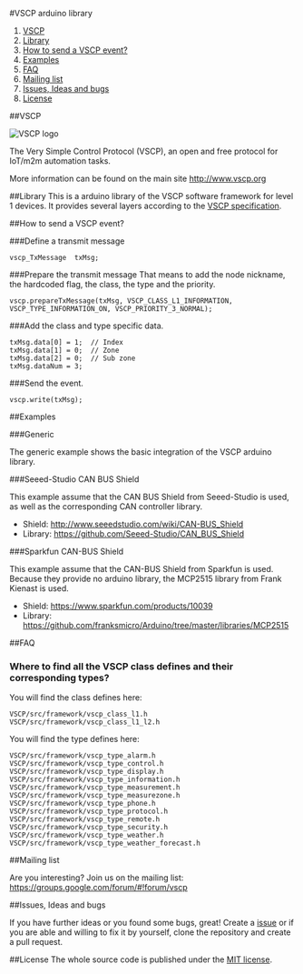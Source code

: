 #VSCP arduino library

1. [VSCP](https://github.com/BlueAndi/vscp-framework/blob/master/README.md#vscp)
2. [Library](https://github.com/BlueAndi/vscp-framework/blob/master/README.md#library)
3. [How to send a VSCP event?](https://github.com/BlueAndi/vscp-framework/blob/master/README.md#how-to-send-a-vscp-event)
4. [Examples](https://github.com/BlueAndi/vscp-framework/blob/master/README.md#examples)
5. [FAQ](https://github.com/BlueAndi/vscp-framework/blob/master/README.md#faq)
6. [Mailing list](https://github.com/BlueAndi/vscp-framework/blob/master/README.md#mailing-list)
7. [Issues, Ideas and bugs](https://github.com/BlueAndi/vscp-framework/blob/master/README.md#issues-ideas-and-bugs)
8. [License](https://github.com/BlueAndi/vscp-framework/blob/master/README.md#license)

##VSCP

![VSCP logo](http://vscp.org/images/vscp_logo.jpg)

The Very Simple Control Protocol (VSCP), an open and free protocol for IoT/m2m automation tasks.

More information can be found on the main site http://www.vscp.org

##Library
This is a arduino library of the VSCP software framework for level 1 devices.
It provides several layers according to the [VSCP specification](http://www.vscp.org/docs/vscpspec/doku.php).

##How to send a VSCP event?

###Define a transmit message

```
vscp_TxMessage  txMsg;
```

###Prepare the transmit message
That means to add the node nickname, the hardcoded flag, the class, the type and the priority.

```
vscp.prepareTxMessage(txMsg, VSCP_CLASS_L1_INFORMATION, VSCP_TYPE_INFORMATION_ON, VSCP_PRIORITY_3_NORMAL);
```

###Add the class and type specific data.

```
txMsg.data[0] = 1;  // Index
txMsg.data[1] = 0;  // Zone
txMsg.data[2] = 0;  // Sub zone
txMsg.dataNum = 3;
```

###Send the event.

```
vscp.write(txMsg);
```

##Examples

###Generic

The generic example shows the basic integration of the VSCP arduino library.

###Seeed-Studio CAN BUS Shield

This example assume that the CAN BUS Shield from Seeed-Studio is used, as well as the corresponding CAN controller library.

- Shield: http://www.seeedstudio.com/wiki/CAN-BUS_Shield
- Library: https://github.com/Seeed-Studio/CAN_BUS_Shield

###Sparkfun CAN-BUS Shield

This example assume that the CAN-BUS Shield from Sparkfun is used.
Because they provide no arduino library, the MCP2515 library from Frank Kienast is used.

- Shield: https://www.sparkfun.com/products/10039
- Library: https://github.com/franksmicro/Arduino/tree/master/libraries/MCP2515

##FAQ

### Where to find all the VSCP class defines and their corresponding types?

You will find the class defines here:
```
VSCP/src/framework/vscp_class_l1.h
VSCP/src/framework/vscp_class_l1_l2.h
```

You will find the type defines here:
```
VSCP/src/framework/vscp_type_alarm.h
VSCP/src/framework/vscp_type_control.h
VSCP/src/framework/vscp_type_display.h
VSCP/src/framework/vscp_type_information.h
VSCP/src/framework/vscp_type_measurement.h
VSCP/src/framework/vscp_type_measurezone.h
VSCP/src/framework/vscp_type_phone.h
VSCP/src/framework/vscp_type_protocol.h
VSCP/src/framework/vscp_type_remote.h
VSCP/src/framework/vscp_type_security.h
VSCP/src/framework/vscp_type_weather.h
VSCP/src/framework/vscp_type_weather_forecast.h
```

##Mailing list

Are you interesting? Join us on the mailing list: https://groups.google.com/forum/#!forum/vscp

##Issues, Ideas and bugs

If you have further ideas or you found some bugs, great! Create a [issue](https://github.com/BlueAndi/vscp-framework/issues) or if
you are able and willing to fix it by yourself, clone the repository and create a pull request.

##License
The whole source code is published under the [MIT license](http://choosealicense.com/licenses/mit/).
